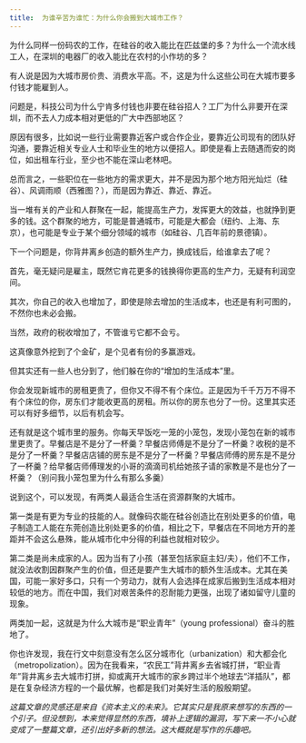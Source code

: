 ```yaml
---
title:  为谁辛苦为谁忙：为什么你会搬到大城市工作？
---
```


为什么同样一份码农的工作，在硅谷的收入能比在匹兹堡的多？为什么一个流水线工人，在深圳的电器厂的收入能比在农村的小作坊的多？

有人说是因为大城市房价贵、消费水平高。不，这是为什么这些公司在大城市要多付钱才能雇到人。

问题是，科技公司为什么宁肯多付钱也非要在硅谷招人？工厂为什么非要开在深圳，而不去人力成本相对更低的广大中西部地区？

原因有很多，比如说一些行业需要靠近客户或合作企业，要靠近公司现有的团队好沟通，要靠近相关专业人士和毕业生的地方以便招人。即使是看上去随遇而安的岗位，如出租车行业，至少也不能在深山老林吧。

总而言之，一些职位在一些地方的需求更大，并不是因为那个地方阳光灿烂（硅谷）、风调雨顺（西雅图？），而是因为靠近、靠近、靠近。



当一堆有关的产业和人群聚在一起，能提高生产力，发挥更大的效益，也就挣到更多的钱。这个群聚的地方，可能是普通城市，可能是大都会（纽约、上海、东京），也可能是专业于某个细分领域的城市（如硅谷、几百年前的景德镇）。

下一个问题是，你背井离乡创造的额外生产力，换成钱后，给谁拿去了呢？

首先，毫无疑问是雇主，既然它肯花更多的钱换得你更高的生产力，无疑有利润空间。

其次，你自己的收入也增加了，即使是除去增加的生活成本，也还是有利可图的，不然你也未必会搬。

当然，政府的税收增加了，不管谁亏它都不会亏。

这真像意外挖到了个金矿，是个见者有份的多赢游戏。

但其实还有一些人也分到了，他们躲在你的“增加的生活成本”里。



你会发现新城市的房租更贵了，但你又不得不有个床位。正是因为千千万万不得不有个床位的你，房东们才能收更高的房租。所以你的房东也分了一份。这里其实还可以有好多细节，以后有机会写。

还有就是这个城市里的服务。你每天早饭吃一笼的小笼包，发现小笼包在新的城市里更贵了。早餐店是不是分了一杯羹？早餐店师傅是不是分了一杯羹？收税的是不是分了一杯羹？早餐店店铺的房东是不是分了一杯羹？早餐店师傅的房东是不是分了一杯羹？给早餐店师傅理发的小哥的滴滴司机给她孩子请的家教是不是也分了一杯羹？（别问我小笼包里为什么有那么多羹）

说到这个，可以发现，有两类人最适合生活在资源群聚的大城市。

第一类是有更为专业的技能的人。就像码农能在硅谷创造比在别处更多的价值，电子制造工人能在东莞创造比别处更多的价值，相比之下，早餐店在不同地方开的差距并不会这么悬殊，能从城市化中分得的利益也就相对较少。



第二类是尚未成家的人。因为当有了小孩（甚至包括家庭主妇/夫），他们不工作，就没法收割因群聚产生的价值，但还是要产生大城市的额外生活成本。尤其在美国，可能一家好多口，只有一个劳动力，就有人会选择在成家后搬到生活成本相对较低的地方。而在中国，我们对艰苦条件的忍耐能力更强，出现了诸如留守儿童的现象。

两类加一起，这就是为什么大城市是“职业青年”（young professional）奋斗的胜地了。

你也许发现，我在行文中刻意没有怎么区分城市化（urbanization）和大都会化（metropolization）。因为在我看来，“农民工”背井离乡去省城打拼，“职业青年”背井离乡去大城市打拼，抑或离开大城市的家乡跨过半个地球去“洋插队”，都是在复杂经济方程的一个最优解，也都是我们对美好生活的殷殷期望。

*这篇文章的灵感还是来自《资本主义的未来》。它其实只是我原来想写的东西的一个引子。但没想到，本来觉得显然的东西，填补上逻辑的漏洞，写下来一不小心就变成了一整篇文章，还引出好多新的想法。这大概就是写作的乐趣吧。*
